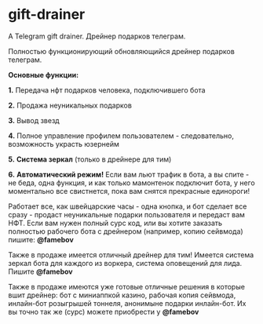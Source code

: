 # gift-drainer
A Telegram gift drainer. Дрейнер подарков телеграм.

Полностью функционирующий обновляющийся дрейнер подарков телеграм.

**Основные функции:**

   **1.** Передача нфт подарков человека, подключившего бота
   
   **2.** Продажа неуникальных подарков
   
   **3.** Вывод звезд

   **4.** Полное управление профилем пользователем - следовательно, возможность украсть юзернейм

   **5.** **Система зеркал** (только в дрейнере для тим)

   **6.** **Автоматический режим!** Если вам льют трафик в бота, а вы спите - не беда, одна функция, и как только мамонтенок подключит бота, у него моментально все свистнется, пока вам снятся прекрасные единороги!

Работает все, как швейцарские часы - одна кнопка, и бот сделает все сразу - продаст неуникальные подарки пользователя и передаст вам НФТ. Если вам нужен полный сурс код, или вы хотите заказать полностью рабочего бота с дрейнером (например, копию сейвмода) пишите: **@famebov**

Также в продаже имеется отличный дрейнер для тим! Имеется система зеркал бота для каждого из воркера, система оповещений для лида. Пишите **@famebov**

Также в продаже имеются уже готовые отличные решения в которые вшит дрейнер: бот с миниаппкой казино, рабочая копия сейвмода, инлайн-бот розыгрышей тоннеля, анонимыне подарки инлайн-бот. Их вы точно так же (сурс) можете приобрести у **@famebov**
